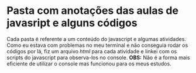 # Pasta com anotações das aulas de javasript e alguns códigos
Cada pasta é referente a um conteúdo do javascript e algumas atividades.
Como eu estava com problemas no meu terminal e não conseguia rodar os códigos por lá, fiz um arquivo *html* para cada atividade e linkei  com os scripts do javascript para observa-los no console.
**OBS:** Não é a forma mais eficiente de utilizar o console mas funcionou para os meus estudos. 

